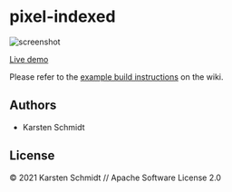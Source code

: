 # pixel-indexed

![screenshot](https://raw.githubusercontent.com/thi-ng/umbrella/develop/assets/pixel/pixel-indexed.png)

[Live demo](http://demo.thi.ng/umbrella/pixel-indexed/)

Please refer to the [example build instructions](https://github.com/thi-ng/umbrella/wiki/Example-build-instructions) on the wiki.

## Authors

- Karsten Schmidt

## License

&copy; 2021 Karsten Schmidt // Apache Software License 2.0
